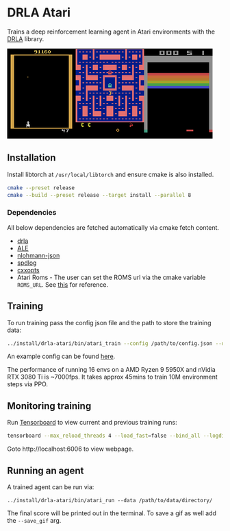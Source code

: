 # DRLA Atari

Trains a deep reinforcement learning agent in Atari environments with the [DRLA](https://github.com/benborder/drla) library.

![galaxian](doc/galaxian.gif)![mspacman](doc/mspacman.gif)![breakout](doc/breakout.gif)

## Installation

Install libtorch at `/usr/local/libtorch` and ensure cmake is also installed.

```bash
cmake --preset release
cmake --build --preset release --target install --parallel 8
```

### Dependencies

All below dependencies are fetched automatically via cmake fetch content.

- [drla](https://github.com/benborder/drla)
- [ALE](https://github.com/mgbellemare/Arcade-Learning-Environment)
- [nlohmann-json](https://github.com/nlohmann/json)
- [spdlog](https://github.com/gabime/spdlog)
- [cxxopts](https://github.com/jarro2783/cxxopts)
- Atari Roms - The user can set the ROMS url via the cmake variable `ROMS_URL`. See [this](https://github.com/Farama-Foundation/AutoROM/blob/v0.3/AutoROM/AutoROM.py#L21) for reference.

## Training

To run training pass the config json file and the path to store the training data:

```bash
../install/drla-atari/bin/atari_train --config /path/to/config.json --data /path/to/data/directory/
```

An example config can be found [here](doc/config-example.jsonc).

The performance of running 16 envs on a AMD Ryzen 9 5950X and nVidia RTX 3080 Ti is ~7000fps. It takes approx 45mins to train 10M environment steps via PPO.

## Monitoring training

Run [Tensorboard](https://github.com/tensorflow/tensorboard) to view current and previous training runs:

```bash
tensorboard --max_reload_threads 4 --load_fast=false --bind_all --logdir /path/to/data/directory/
```

Goto http://localhost:6006 to view webpage.

## Running an agent

A trained agent can be run via:

```
../install/drla-atari/bin/atari_run --data /path/to/data/directory/
```

The final score will be printed out in the terminal. To save a gif as well add the `--save_gif` arg.
